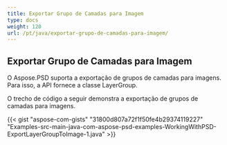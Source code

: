 ```yaml
---
title: Exportar Grupo de Camadas para Imagem
type: docs
weight: 120
url: /pt/java/exportar-grupo-de-camadas-para-imagem/
---
```


## **Exportar Grupo de Camadas para Imagem**
O Aspose.PSD suporta a exportação de grupos de camadas para imagens. Para isso, a API fornece a classe LayerGroup.

O trecho de código a seguir demonstra a exportação de grupos de camadas para imagens.

{{< gist "aspose-com-gists" "31800d807a72f1f50fe4b29374119227" "Examples-src-main-java-com-aspose-psd-examples-WorkingWithPSD-ExportLayerGroupToImage-1.java" >}}
